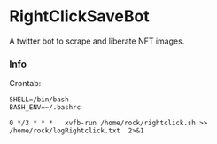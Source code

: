# RightClickSaveBot

A twitter bot to scrape and liberate NFT images.




### Info

Crontab:
```
SHELL=/bin/bash
BASH_ENV=~/.bashrc

0 */3 * * *   xvfb-run /home/rock/rightclick.sh >> /home/rock/logRightclick.txt  2>&1
```
